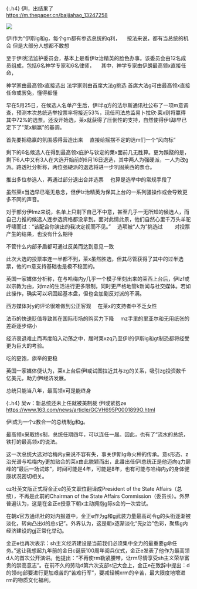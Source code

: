 ```note
```

{:.h4}
伊l，出结果了
<br>[
https://m.thepaper.cn/baijiahao_13247258
](
https://m.thepaper.cn/baijiahao_13247258
)

![](https://imagepphcloud.thepaper.cn/pph/image/138/519/963.jpg)

伊l作为“伊斯lg和g，每个gm都有参选总统的q利，
　按法来说，都有当总统的机会
但是大部分人想都不敢想

至于伊l宪法监护委员会，基本上是看伊lz治精英的脸色办事。该委员会由12名成员组成，包括6名神学专家和6名律师，
　其中，神学专家由伊朗最高领x直接任命，

神学家由最高领x直接选出
法学家则由首席大法g挑选
首席大法g可由最高领x直接任命或罢免，懂得都懂

早在5月25日，在候选人名单产生后，伊l半g方的法尔斯通讯社公布了一项m意调查，预测本次总统选举投票率将接近53%，现任司法总监易卜拉欣·莱x则将赢得其中72%的选票。还没开始选，莱x就获得了压倒性的支持，自然使得伊l舆l早已定下了“莱x躺赢”的基调。

首先要把稳赢的氛围感得营造出来
　直接给摇摆不定的选m们一个“风向标”

剩下的6名候选人在得到最高领x庇护与钦定的莱x面前几无胜算。更为蹊跷的是，剩下6人中又有3人在大选开始前的6月16日退选，其中两人为强硬派，一人为改g派。路透社分析称，两位强硬派的退选将进一步巩固莱西的票仓。

推出多位参选人，再通过部分退出合并选票
　也算是选举中的常规手段了

虽然莱x当选早已毫无悬念，但伊lz治精英为保其上台的一系列骚操作或会导致更多不同的声音。

对于部分伊lmz来说，名单上只剩下自己不中意，甚至几乎一无所知的候选人，而自己力推的候选人连参选资格都没拿到。面对此情此景，他们自然心里千万头羊驼呼啸而过：“该配合你演出的我决定视而不见。”
　选项被“人为”挑选过
　　对投票产生的结果，也没有什么期待

不管什么内部矛盾都可通过反美而达到意见一致

此次大选的投票率连一半都不到，莱x虽然胜选，但其尽管获得了其中的过半选票，他的m意支持基础也是极不稳固的。

英国一家媒体分析称，在与哈梅内y几乎一个模子里刻出来的莱西上台后，伊lzf或以宗教为由，对mz的生活进行更多限制，同时更严格地管k新闻与社交媒体。若如此操作，确实可以巩固起基本盘，但也会加剧反对派的不满。

西方媒体对y的评论很难做到公正客观
　在莱x的支持者中不乏女性

法币的快速贬值导致其在国际市场的购买力下降
　mz手里的里亚尔和无用纸张的差距逐步缩小

经济衰退难止而再度陷入动荡之中，届时莱xzq乃至伊l的伊斯lg和gt制恐都将经受更为巨大的考验。

吃的更饱，旗举的更稳

英国一家媒体便认为，莱x上台后伊l或试图拉近其与zg的关系，吸引zg投资数千亿美元，助力伊l经济发展。

总统只能当八年，最高领x可是能终身

{:.h4}
吴w：新总统还未上任就被美制裁 伊l或紧抱ze
<br>[
https://www.163.com/news/article/GCVH695P0001899O.html
](
https://www.163.com/news/article/GCVH695P0001899O.html
)

伊l成为一个z教合一的总统制g和g。

最高领x采取终s制，总统任期四年，可以连任一届。因此，也有了“流水的总统，铁打的最高领x的说法。

这一次总统大选对哈梅内y来说不容有失，事关伊斯lg命火种的传承。意s形态、z治光谱与哈梅内y更加贴合的莱x由此脱颖而出，此番出任伊l总统正是他迈向q力巅峰的“最后一场试炼”，时间可能是4年，可能是8年，也有可能与哈梅内y的身体健康状况密切相关。

cz社英文版正式将金正e的英文职位翻译成President of the State Affairs（总统），不再是此前的Chairman of the State Affairs Commission（委员长）。外界普遍认为，这是在金正e授意下朝x主动拥抱g际s会的一次尝试。

在朝x官方通讯社的对内报道中，金正e作为g和g武装力量最高司令g的头衔逐渐被淡化，转向凸出d的总s记”。外界认为，这是朝x逐渐淡化“先jz治”色彩，聚焦g内经济建设的gj正常化举动。

金正e也再次表示：sh主义经济建设是当前我们必须集中全力的最重要g命任务。”这让我想起九年前的金日c诞辰100周年阅兵仪式，金正e发表了他作为最高领d人的首次公开演讲。他提出：“不再使rm勒紧腰带，让rm尽情享受sh主义荣华富贵的崇高意志”。在前不久的劳动d第六次支部s记大会上，金正e在致辞中提出：d的领dg部要进行更加艰苦的“苦难行军”，要减轻朝xrm的辛苦，最大限度地增进rm的物质文化福利。
